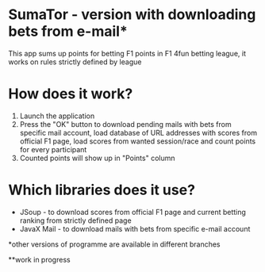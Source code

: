 # SumaTor - version with downloading bets from e-mail*
This app sums up points for betting F1 points in F1 4fun betting league, it works on rules strictly defined by league

# How does it work?
1. Launch the application
2. Press the "OK" button to download pending mails with bets from specific mail account, load database of URL addresses with scores from official F1 page, load scores from wanted session/race and count points for every participant
3. Counted points will show up in "Points" column

# Which libraries does it use?
- JSoup - to download scores from official F1 page and current betting ranking from strictly defined page
- JavaX Mail - to download mails with bets from specific e-mail account

*other versions of programme are available in different branches

**work in progress
